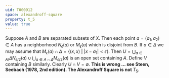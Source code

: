 ```yaml
---
uid: T000912
space: alexandroff-square
property: t_5
value: true
---
```

Suppose $A$ and $B$ are separated subsets of $X$. Then each point $a = (a_1, a_2) \in A$ has a neighborhood $N_\epsilon(a)$ or $M_\epsilon(a)$ which is disjoint from $B$. If $a \in \Delta$ we may assume that $M_\epsilon(a) \cap \Delta = \{(x,x)\ |\ |x-a_1| < \epsilon\}$. Then $U = \bigcup_{a \in A \setminus} \Delta N_{\epsilon/2}(a) \cup \bigcup_{a \in A \cap \Delta} M_{\epsilon/2}(a)$ is an open set containing $A$. Define $V$ containing $B$ similarly. Clearly $U \cap V = \emptyset$.
$\textbf{This is wrong ... see Steen, Seebach (1978, 2nd edition). The Alexandroff Square is not } T_5.$

